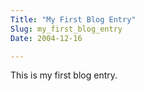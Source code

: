```yaml
---
Title: "My First Blog Entry"
Slug: my_first_blog_entry
Date: 2004-12-16

---
```

This is my first blog entry.

